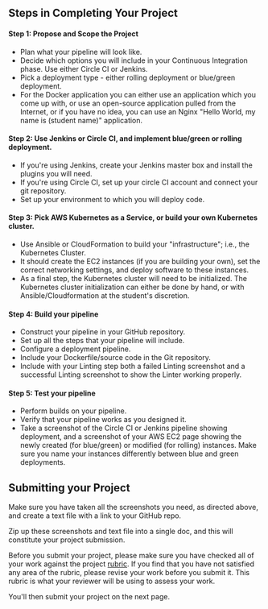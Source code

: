## Steps in Completing Your Project

#### Step 1: Propose and Scope the Project

* Plan what your pipeline will look like.
* Decide which options you will include in your Continuous Integration phase. Use either Circle CI or Jenkins.
* Pick a deployment type - either rolling deployment or blue/green deployment.
* For the Docker application you can either use an application which you come up with, or use an open-source application pulled from the Internet, or if you have no idea, you can use an Nginx "Hello World, my name is (student name)" application.

#### Step 2: Use Jenkins or Circle CI, and implement blue/green or rolling deployment.

* If you're using Jenkins, create your Jenkins master box and install the plugins you will need.
* If you're using Circle CI, set up your circle CI account and connect your git repository.
* Set up your environment to which you will deploy code.

#### Step 3: Pick AWS Kubernetes as a Service, or build your own Kubernetes cluster.

* Use Ansible or CloudFormation to build your "infrastructure"; i.e., the Kubernetes Cluster.
* It should create the EC2 instances (if you are building your own), set the correct networking settings, and deploy software to these instances.
* As a final step, the Kubernetes cluster will need to be initialized. The Kubernetes cluster initialization can either be done by hand, or with Ansible/Cloudformation at the student's discretion.

#### Step 4: Build your pipeline

* Construct your pipeline in your GitHub repository.
* Set up all the steps that your pipeline will include.
* Configure a deployment pipeline.
* Include your Dockerfile/source code in the Git repository.
* Include with your Linting step both a failed Linting screenshot and a successful Linting screenshot to show the Linter working properly.

#### Step 5: Test your pipeline

* Perform builds on your pipeline.
* Verify that your pipeline works as you designed it.
* Take a screenshot of the Circle CI or Jenkins pipeline showing deployment, and a screenshot of your AWS EC2 page showing the newly created (for blue/green) or modified (for rolling) instances. Make sure you name your instances differently between blue and green deployments.

## Submitting your Project

Make sure you have taken all the screenshots you need, as directed above, and create a text file with a link to your GitHub repo.

Zip up these screenshots and text file into a single doc, and this will constitute your project submission.

Before you submit your project, please make sure you have checked all of your work against the project [rubric](https://review.udacity.com/#!/rubrics/2577/view). If you find that you have not satisfied any area of the rubric, please revise your work before you submit it. This rubric is what your reviewer will be using to assess your work.

You'll then submit your project on the next page.
